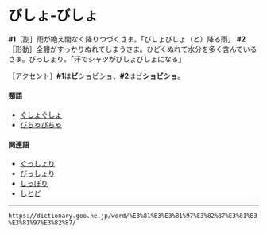# びしょ‐びしょ

**\#1**［副］雨が絶え間なく降りつづくさま。「びしょびしょ（と）降る雨」
**\#2**［形動］全體がすっかりぬれてしまうさま。ひどくぬれて水分を多く含んでいるさま。びっしょり。「汗でシャツがびしょびしょになる」

［アクセント］**\#1**は**ビ**ショビショ、**\#2**はビ**ショビショ**。

#### 類語

-   [ぐしょぐしょ](https://dictionary.goo.ne.jp/word/%E3%81%90%E3%81%97%E3%82%87%E3%81%90%E3%81%97%E3%82%87/#jn-61404)
-   [びちゃびちゃ](https://dictionary.goo.ne.jp/word/%E3%81%B3%E3%81%A1%E3%82%83%E3%81%B3%E3%81%A1%E3%82%83/#jn-185248)

#### 関連語

-   [ぐっしょり](https://dictionary.goo.ne.jp/word/%E3%81%90%E3%81%A3%E3%81%97%E3%82%87%E3%82%8A/#jn-62267)
-   [びっしょり](https://dictionary.goo.ne.jp/word/%E3%81%B3%E3%81%A3%E3%81%97%E3%82%87%E3%82%8A/#jn-185470)
-   [しっぽり](https://dictionary.goo.ne.jp/word/%E3%81%97%E3%81%A3%E3%81%BD%E3%82%8A/#jn-98783)
-   [しとど](https://dictionary.goo.ne.jp/word/%E3%81%97%E3%81%A8%E3%81%A9/#jn-99227)

---
`https://dictionary.goo.ne.jp/word/%E3%81%B3%E3%81%97%E3%82%87%E3%81%B3%E3%81%97%E3%82%87/`